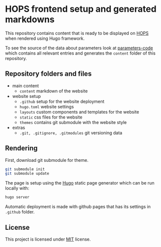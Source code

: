# HOPS frontend setup and generated markdowns

This repository contains content that is ready to be displayed on [HOPS](vaclavblazej.github.io/parameters/) when rendered using Hugo framework.

To see the source of the data about parameters look at [parameters-code](https://github.com/vaclavblazej/parameters-code) which contains all relevant entries and generates the `content` folder of this repository.

## Repository folders and files

* main content
    * `content` markdown of the website
* website setup
    * `.github` setup for the website deployment
    * `hugo.toml` website settings
    * `layouts` custom components and templates for the website
    * `static` css files for the website
    * `themes` contains git submodule with the website style
* extras
    * `.git, .gitignore, .gitmodules` git versioning data

## Rendering

First, download git submodule for theme.

```sh
git submodule init
git submodule update
```

The page is setup using the [Hugo](https://gohugo.io/) static page generator which can be run locally with:
```sh
hugo server
```

Automatic deployment is made with github pages that has its settings in `.github` folder.

## License

This project is licensed under [MIT](LICENSE) license.

